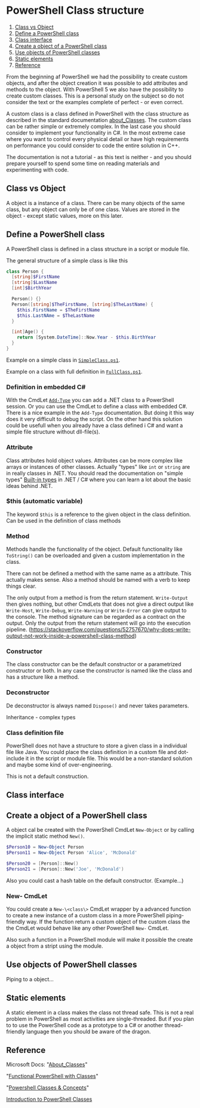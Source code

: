 # PowerShell Class structure

1. [Class vs Object](#Class-vs-Object)
1. [Define a PowerShell class](#Define-a-PowerShell-class)
1. [Class interface](#Class-interface)
1. [Create a object of a PowerShell class](#Create-a-object-of-a-PowerShell-class)
1. [Use objects of PowerShell classes](#Use-objects-of-PowerShell-classes)
1. [Static elements](#Static-elements)
1. [Reference](#Reference)

From the beginning af PowerShell we had the possibility to create custom objects, and after the object creation it was possible to add attributes and methods to the object. With PowerShell 5 we also have the possibility to create custom classes. This is a personal study on the subject so do not consider the text or the examples complete of perfect - or even correct.

A custom class is a class defined in PowerShell with the class structure as described in the standard documentation [about_Classes](https://docs.microsoft.com/en-us/powershell/module/microsoft.powershell.core/about/about_classes). The custom class can be rather simple or extremely complex. In the last case you should consider to implement your functionality in C#. In the most extreme case where you want to control every physical detail or have high requirements on performance you could consider to code the entire solution in C++.

The documentation is not a tutorial - as this text is neither - and you should prepare yourself to spend some time on reading materials and experimenting with code.

## Class vs Object

A object is a instance of a class. There can be many objects of the same class, but any object can only be of one class. Values are stored in the object - except static values, more on this later.

## Define a PowerShell class

A PowerShell class is defined in a class structure in a script or module file.

The general structure of a simple class is like this

```powershell
class Person {
  [string]$FirstName
  [string]$LastName
  [int]$BirthYear

  Person() {}
  Person([string]$TheFirstName, [string]$TheLastName) {
    $this.FirstName = $TheFirstName
    $this.LastNAme = $TheLastName
  }

  [int]Age() {
    return [System.DateTime]::Now.Year - $this.BirthYear
  }
}
```

Example on a simple class in [`SimpleClass.ps1`](https://github.com/NielsGrove/SQLAdmin/blob/master/Scripts/sandbox/Powershell%20class/SimpleClass.ps1).

Example on a class with full definition in [`FullClass.ps1`](https://github.com/NielsGrove/SQLAdmin/blob/master/Scripts/sandbox/Powershell%20class/FullClass.ps1).

### Definition in embedded C\#

With the CmdLet [`Add-Type`](https://docs.microsoft.com/en-us/powershell/module/microsoft.powershell.utility/add-type) you can add a .NET class to a PowerShell session. Or you can use the CmdLet to define a class with embedded C#. There is a nice example in the `Add-Type` documentation. But doing it this way does it very difficult to debug the script. On the other hand this solution could be usefull when you already have a class defined i C# and want a simple file structure without dll-file(s).

### Attribute

Class attributes hold object values. Attributes can be more complex like arrays or instances of other classes. Actually "types" like `int` or `string` are in really classes in .NET. You should read the documentation on "simple types" [Built-in types](https://docs.microsoft.com/en-us/dotnet/csharp/language-reference/builtin-types/built-in-types) in .NET / C# where you can learn a lot about the basic ideas behind .NET.

### $this (automatic variable)

The keyword `$this` is a reference to the given object in the class definition. Can be used in the definition of class methods

### Method

Methods handle the functionality of the object. Default functionality like `ToString()` can be overloaded and given a custom implementation in the class.

There can not be defined a method with the same name as a attribute. This actually makes sense. Also a method should be named with a verb to keep things clear.

The only output from a method is from the return statement. `Write-Output` then gives nothing, but other CmdLets that does not give a direct output like `Write-Host`, `Write-Debug`, `Write-Warning` or `Write-Error` can give output to the console. The method signature can be regarded as a contract on the output. Only the output from the return statement will go into the execution pipeline.
(https://stackoverflow.com/questions/52757670/why-does-write-output-not-work-inside-a-powershell-class-method)

### Constructor

The class constructor can be the default constructor or a parametrized constructor or both. In any case the constructor is named like the class and has a structure like a method.

### Deconstructor

De deconstructor is always named `Dispose()` and never takes parameters.

Inheritance - complex types

### Class definition file

PowerShell does not have a structure to store a given class in a individual file like Java. You could place the class definition in a custom file and dot-include it in the script or module file. This would be a non-standard solution and maybe some kind of over-engineering.

This is not a default construction.

## Class interface

## Create a object of a PowerShell class

A object cal be created with the PowerShell CmdLet `New-Object` or by calling the implicit static method `New()`.

```powershell
$Person10 = New-Object Person
$Person11 = New-Object Person 'Alice', 'McDonald'

$Person20 = [Person]::New()
$Person21 = [Person]::New('Joe', 'McDonald')
```

Also you could cast a hash table on the default constructor. (Example...)

### New- CmdLet

You could create a `New-\<class\>` CmdLet wrapper by a advanced function to create a new instance of a custom class in a more PowerShell piping-friendly way. If the function return a custom object of the custom class the the CmdLet would behave like any other PowerShell `New-` CmdLet.

Also such a function in a PowerShell module will make it possible the create a object from a stript using the module.

## Use objects of PowerShell classes

Piping to a object...

## Static elements

A static element in a class makes the class not thread safe. This is not a real problem in PowerShell as most activities are single-threaded. But if you plan to to use the PowerShell code as a prototype to a C# or another thread-friendly language then you should be aware of the dragon.

## Reference

Microsoft Docs: "[About_Classes](https://docs.microsoft.com/en-us/powershell/module/microsoft.powershell.core/about/about_classes)"

"[Functional PowerShell with Classes](https://medium.com/faun/functional-powershell-with-classes-820c8e9acd8f)"

"[Powershell Classes & Concepts](https://xainey.github.io/2016/powershell-classes-and-concepts/)"

[Introduction to PowerShell Classes](https://overpoweredshell.com/Introduction-to-PowerShell-Classes/)
